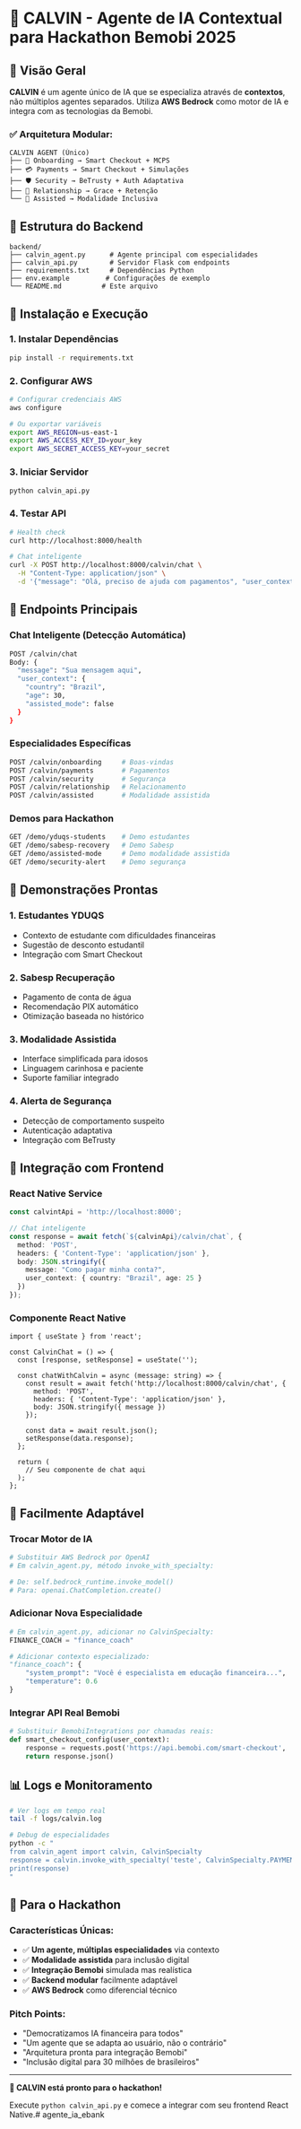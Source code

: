 # 🤖 CALVIN - Agente de IA Contextual para Hackathon Bemobi 2025

## 🎯 Visão Geral

**CALVIN** é um agente único de IA que se especializa através de **contextos**, não múltiplos agentes separados. Utiliza **AWS Bedrock** como motor de IA e integra com as tecnologias da Bemobi.

### ✅ **Arquitetura Modular:**
```
CALVIN AGENT (Único)
├── 🧭 Onboarding → Smart Checkout + MCPS  
├── 💳 Payments → Smart Checkout + Simulações
├── 🛡️ Security → BeTrusty + Auth Adaptativa
├── 🤝 Relationship → Grace + Retenção
└── 💝 Assisted → Modalidade Inclusiva
```

## 📁 Estrutura do Backend

```
backend/
├── calvin_agent.py      # Agente principal com especialidades
├── calvin_api.py        # Servidor Flask com endpoints
├── requirements.txt     # Dependências Python
├── env.example         # Configurações de exemplo
└── README.md          # Este arquivo
```

## 🚀 Instalação e Execução

### 1. Instalar Dependências
```bash
pip install -r requirements.txt
```

### 2. Configurar AWS
```bash
# Configurar credenciais AWS
aws configure

# Ou exportar variáveis
export AWS_REGION=us-east-1
export AWS_ACCESS_KEY_ID=your_key
export AWS_SECRET_ACCESS_KEY=your_secret
```

### 3. Iniciar Servidor
```bash
python calvin_api.py
```

### 4. Testar API
```bash
# Health check
curl http://localhost:8000/health

# Chat inteligente
curl -X POST http://localhost:8000/calvin/chat \
  -H "Content-Type: application/json" \
  -d '{"message": "Olá, preciso de ajuda com pagamentos", "user_context": {"country": "Brazil"}}'
```

## 📡 Endpoints Principais

### Chat Inteligente (Detecção Automática)
```bash
POST /calvin/chat
Body: {
  "message": "Sua mensagem aqui",
  "user_context": {
    "country": "Brazil",
    "age": 30,
    "assisted_mode": false
  }
}
```

### Especialidades Específicas
```bash
POST /calvin/onboarding     # Boas-vindas
POST /calvin/payments       # Pagamentos  
POST /calvin/security       # Segurança
POST /calvin/relationship   # Relacionamento
POST /calvin/assisted       # Modalidade assistida
```

### Demos para Hackathon
```bash
GET /demo/yduqs-students    # Demo estudantes
GET /demo/sabesp-recovery   # Demo Sabesp
GET /demo/assisted-mode     # Demo modalidade assistida
GET /demo/security-alert    # Demo segurança
```

## 🎪 Demonstrações Prontas

### 1. Estudantes YDUQS
- Contexto de estudante com dificuldades financeiras
- Sugestão de desconto estudantil
- Integração com Smart Checkout

### 2. Sabesp Recuperação
- Pagamento de conta de água
- Recomendação PIX automático
- Otimização baseada no histórico

### 3. Modalidade Assistida
- Interface simplificada para idosos
- Linguagem carinhosa e paciente
- Suporte familiar integrado

### 4. Alerta de Segurança
- Detecção de comportamento suspeito
- Autenticação adaptativa
- Integração com BeTrusty

## 🔧 Integração com Frontend

### React Native Service
```typescript
const calvintApi = 'http://localhost:8000';

// Chat inteligente
const response = await fetch(`${calvinApi}/calvin/chat`, {
  method: 'POST',
  headers: { 'Content-Type': 'application/json' },
  body: JSON.stringify({
    message: "Como pagar minha conta?",
    user_context: { country: "Brazil", age: 25 }
  })
});
```

### Componente React Native
```tsx
import { useState } from 'react';

const CalvinChat = () => {
  const [response, setResponse] = useState('');
  
  const chatWithCalvin = async (message: string) => {
    const result = await fetch('http://localhost:8000/calvin/chat', {
      method: 'POST',
      headers: { 'Content-Type': 'application/json' },
      body: JSON.stringify({ message })
    });
    
    const data = await result.json();
    setResponse(data.response);
  };
  
  return (
    // Seu componente de chat aqui
  );
};
```

## 🔄 Facilmente Adaptável

### Trocar Motor de IA
```python
# Substituir AWS Bedrock por OpenAI
# Em calvin_agent.py, método invoke_with_specialty:

# De: self.bedrock_runtime.invoke_model()
# Para: openai.ChatCompletion.create()
```

### Adicionar Nova Especialidade
```python
# Em calvin_agent.py, adicionar no CalvinSpecialty:
FINANCE_COACH = "finance_coach"

# Adicionar contexto especializado:
"finance_coach": {
    "system_prompt": "Você é especialista em educação financeira...",
    "temperature": 0.6
}
```

### Integrar API Real Bemobi
```python
# Substituir BemobiIntegrations por chamadas reais:
def smart_checkout_config(user_context):
    response = requests.post('https://api.bemobi.com/smart-checkout', ...)
    return response.json()
```

## 📊 Logs e Monitoramento

```bash
# Ver logs em tempo real
tail -f logs/calvin.log

# Debug de especialidades
python -c "
from calvin_agent import calvin, CalvinSpecialty
response = calvin.invoke_with_specialty('teste', CalvinSpecialty.PAYMENTS)
print(response)
"
```

## 🎯 Para o Hackathon

### Características Únicas:
- ✅ **Um agente, múltiplas especialidades** via contexto
- ✅ **Modalidade assistida** para inclusão digital
- ✅ **Integração Bemobi** simulada mas realística
- ✅ **Backend modular** facilmente adaptável
- ✅ **AWS Bedrock** como diferencial técnico

### Pitch Points:
- "Democratizamos IA financeira para todos"
- "Um agente que se adapta ao usuário, não o contrário"
- "Arquitetura pronta para integração Bemobi"
- "Inclusão digital para 30 milhões de brasileiros"

---

**🚀 CALVIN está pronto para o hackathon!**

Execute `python calvin_api.py` e comece a integrar com seu frontend React Native.# agente_ia_ebank
